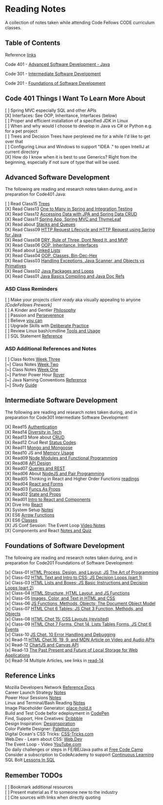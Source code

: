 # Reading Notes

A collection of notes taken while attending Code Fellows CODE curriculum classes.

## Table of Contents

Reference [links](#reference-links)  

Code 401 - [Advanced Software Development - Java](#advanced-software-development)  

Code 301 - [Intermediate Software Development](#intermediate-software-development)  

Code 201 - [Foundations of Software Development](#foundations-of-software-development)  

## Code 401 Things I Want To Learn More About

[ ] Spring MVC especially SQL and other APIs  
[X] Interfaces: See OOP, Inheritance, Interfaces (below)  
[ ] Proper and efficient installation of a specified JDK in Linux  
[ ] When and why would I choose to develop in Java vs C# or Python e.g. for a pet project  
[ ] Trees and Decision Trees have perplexed me for a while I'd like to get over that  
[ ] Configuring Linux and Windows to support "IDEA ." to open IntelliJ at current directory  
[X] How do I know when it is best to use Generics? Right from the beginning, especially if not sure of type that will be used.  

## Advanced Software Development

The following are reading and research notes taken during, and in preparation for Code401 Java:

[ ] Read Class15 [Trees](./code401-files/treeeeeees.html)  
[X] Read Class13 [One to Many in Spring and Integration Testing](./code401-files/one-to-many-and-integration-testing.html)  
[X] Read Class12 [Accessing Data with JPA and Spring Data CRUD](./code401-files/jpa-data-access-and-crud.html)  
[X] Read Class11 [Spring App, Spring MVC and ThymeLeaf](./code401-files/spring-app-mvc-thymeleaf.html)  
[X] Read about [Stacks and Queues](./code401-files/stacks-and-queues.html)  
[X] Read Class09 [HTTP Request Lifecycle and HTTP Request using Spring for Java](./code401-files/java-and-http.html)  
[X] Read Class08 [DRY, Rule of Three, Dont Need It, and MVP](./code401-files/dry-three-mvp.html)  
[X] Read Class06 [OOP, Inheritance, Interfaces](./code401-files/oop-inhrtnce-intfaces.html)  
[X] Read about [Linked Lists](./code401-files/bigo-linkedlists.html)  
[X] Read Class04 [OOP, Classes, Bin-Dec-Hex](./code401-files/oop-classes-bindechex.html)  
[X] Read Class03 [Handling Exceptions, Java Scanner, and Objects vs Primatives](./code401-files/java-exceptions-scanner.html)  
[X] Read Class02 [Java Packages and Loops](./code401-files/read401-02-java.html)  
[X] Read Class01 [Java Basics Compiling and Java Doc Refs](./code401-files/read401-01-java.html)  

### ASD Class Reminders

[ ] Make your projects *client ready* aka visually appealing to anyone *[CodeFellows Prework]*  
[ ] A Kinder and Gentler [Philosophy](./code401-files/kinder-gentler-philo.html)  
[ ] Passion and [Perseverence](./code401-files/passion-perseverence.html)  
[ ] Believe [you can](./code401-files/tedx-believe-u-can-improve.html)  
[ ] Upgrade Skills with [Deliberate Practice](./code401-files/upg-skills-with-practice.html)  
[ ] Review Linux bash/cmdline [Tools and Usage](./linux-terminal-files/bash-stuff.html)  
[ ] SQL Statement [Reference](./code401-files/sql-statements-ref.html)  

### ASD Additional References and Notes

[ ] Class Notes [Week Three](./code401-files/class-notes-week3.html)  
[~] Class Notes [Week Two](./code401-files/class-notes-week2.html)  
[~] Class Notes [Week One](./code401-files/class-notes-week1.html)  
[~] Partner Power Hour [Rover](./power-hour-notes/pph-rover.html)  
[~] Java Naming Conventions [Reference](./code401-files/java-naming-conv-ref.html)  
[~] Study [Guide](./code401-files/java-reference.html)  

## Intermediate Software Development

The following are reading and research notes taken during, and in preparation for Code301 Intermediate Software Development:

[X] Read15 [Authentication](./code301-files/authentication.html)  
[X] Read14 [Diversity in Tech](./code301-files/diversity-in-tech.html)  
[X] Read13 More about [CRUD](./code301-files/crud-crud-notes.html)  
[X] Read12 Crud Rest [Status Codes](./code301-files/crud-rest-statuscodes.html)  
[X] Read11 [Mongo and Mongoose](./code301-files/mongo-and-mongoose.html)  
[X] Read10 JS and [Memory Usage](./code301-files/js-mem-usage.html)  
[X] Read09 [Node Modules and Functional Programming](./code301-files/nodemodules-funcproging.html)  
[X] Read08 [API Design](./code301-files/api-design.html)  
[X] Read07 [Queries and REST](./code301-files/queries-rest-api.html)  
[X] Read06 About [NodeJS and Pair Programming](./code301-files/node-and-pairprog.html)  
[X] Read05 Thinking in React and Higher Order Functions [readings](./code301-files/reactthink-higherorderfuncs.html)  
[X] Read04 [React and Forms](./code301-files/react-and-forms.html)  
[X] Read03 [Funcs As Props](./code301-files/funcs-as-props.html)  
[X] Read02 [State and Props](./code301-files/read02.html)  
[X] Read01 [Intro to React and Components](./code301-files/read01.html)  
[X] Dive Into [React](./code301-files/dive-into-react.html)  
[X] System Setup [Notes](./code301-files/setup-notes.html)  
[X] ES6 [Arrow Functions](./code301-files/arrow-functions.html)  
[X] ES6 [Classes](./code301-files/es6-classes.html)  
[X] JS Conf Session: The Event Loop [Video Notes](./code301-files/event-loop-video.html)  
[X] Components and React [Notes and Quiz](./code301-files/components-react.html)  

## Foundations of Software Development

The following are reading and research notes taken during, and in preparation for Code201 Foundations of Software Development:

[x] Class-01 [HTML Process, Design, and Layout; JS The Art of Programming](./code201-files/class-01.html)  
[x] Class-02 [HTML Text and Intro to CSS; JS Decision Loops (part 1)](./code201-files/class-02.html)  
[x] Class-03 [HTML Lists and Boxes; JS Basic Instructions and Decision Loops (part 2)](./code201-files/class-03.html)  
[x] Class-04 [HTML Structure, HTML Layout, and JS Functions](./code201-files/class-04.html)  
[x] Class-05 [Images, Color, and Text in HTML and CSS](./code201-files/class-05.html)  
[x] Class-06 [JS Functions, Methods, Objects; The Document Object Model](./code201-files/class-06.html)  
[x] Class-07 [HTML Chpt 6 Tables; JS Chpt 3 Function, Methods, and Objects](./code201-files/class-07.html)  
[x] Class-08 [HTML Chpt 15: CSS Layouts (revisited)](./code201-files/class-08.html)  
[x] Class-09 [HTML Chpt 7 Forms, Chpt 14, Lists Tables Forms, JS Chpt 6 Events](./code201-files/class-09.html)  
[x] Class-10 [JS Chpt. 10 Error Handling and Debugging](./code201-files/class-10.html)  
[x] Read-11 [HTML Chpt.16, 19, 9, and MDN Article on Video and Audio APIs](./code201-files/read-11.html)  
[x] Read-12 [ChartJS and Canvas API](./code201-files/read-12.html)  
[x] Read-13 [The Past Present and Future of Local Storage for Web Applications](./code201-files/read-13.html)  
[x] Read-14 Multiple Articles, see links in [read-14](./code201-files/read-14.html)  

## Reference Links

Mozilla Developers Network [Reference Docs](https://developer.mozilla.org/en-US/docs/Web)  
Career Launch Strategy [Notes](./code201-files/CareerLaunchStrategy.html)  
Power Hour Sessions [Notes](./power-hour-notes/readme.html)  
Linux and Terminal/Bash Reading [Notes](./linux-terminal/readme.html)  
Image Placeholder Generator: [place-hold.it](https://place-hold.it)  
Build and Test Code befor edeployment in [CodePen](https://codepen.io/)  
Find, Support, Hire Creatives: [Dribbble](https://dribbble.com/)  
Design Inspiration: [Designspiration](https://www.designspiration.com/)  
Color Palette Designer: [Paletton.com](https://paletton.com/)  
Digital Ocean's CSS Tricks: [CSS-Tricks.com](https://css-tricks.com/)  
Web.Dev - Learn about CSS: [Web.Dev](https://web.dev/learn/css/layout/)  
The Event Loop - Video [YouTube.com](https://www.youtube.com/watch?v=8aGhZQkoFbQ&ab_channel=JSConf)  
Do daily challenges or steps in FE/BE/Java paths at [Free Code Camp](https://www.freecodecamp.org/)  
Consider a subscription to CodeAcademy to support [Continuous Learning](https://www.codecademy.com/)  
SQL Bolt [Lessons In SQL](https://www.sqlbolt.com/)  

## Remember TODOs  

[ ] Bookmark additional resources  
[ ] Present material as if to someone new to the industry  
[ ] Cite sources with links when directly quoting  
